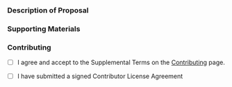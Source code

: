 ### Description of Proposal

<!--
Please put a brief synopsis of the proposal here

The proposal itself should be in the PR as a markdown file to aid annotation and feedback.
-->

### Supporting Materials

<!--
Put screenshots or other summary information here
-->

### Contributing

<!--
Please review the  [Contributing](http://openusd.org/docs/Contributing-to-USD.html) page in the
documentation for the Supplemental Terms that apply to this repository.
Place an X in the box when you are familiar with it.
-->
- [ ] I agree and accept to the Supplemental Terms on the [Contributing](https://graphics.pixar.com/usd/dev/contributing_to_usd.html) page.
<!-- 
Place an X in the box if you have submitted a signed Contributor License Agreement.
A signed CLA must be received before pull requests can be merged.
For instructions, see: http://openusd.org/release/contributing_to_usd.html
-->
- [ ] I have submitted a signed Contributor License Agreement
